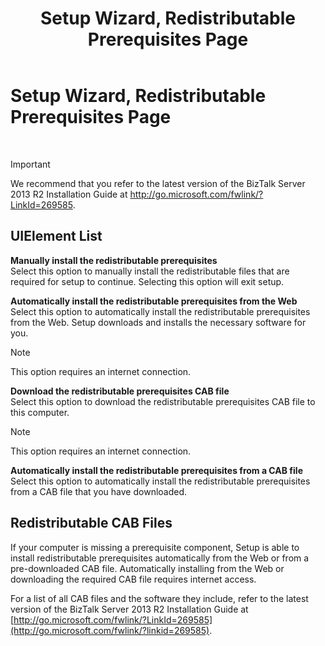 ﻿---
title: Setup Wizard, Redistributable Prerequisites Page
TOCTitle: Setup Wizard, Redistributable Prerequisites Page
ms:assetid: d6f31d9c-46eb-438d-9329-8f30e7ae8a99
ms:mtpsurl: https://msdn.microsoft.com/library/Aa578652(v=BTS.80)
ms:contentKeyID: 51531687
ms.date: 08/30/2017
mtps_version: v=BTS.80
---

# Setup Wizard, Redistributable Prerequisites Page

 


> [!IMPORTANT]
> <P>We recommend that you refer to the latest version of the BizTalk Server 2013 R2 Installation Guide at <A href="http://go.microsoft.com/fwlink/?linkid=269585">http://go.microsoft.com/fwlink/?LinkId=269585</A>.</P>



## UIElement List

**Manually install the redistributable prerequisites**  
Select this option to manually install the redistributable files that are required for setup to continue. Selecting this option will exit setup.

**Automatically install the redistributable prerequisites from the Web**  
Select this option to automatically install the redistributable prerequisites from the Web. Setup downloads and installs the necessary software for you.


> [!NOTE]
> <P>This option requires an internet connection.</P>



**Download the redistributable prerequisites CAB file**  
Select this option to download the redistributable prerequisites CAB file to this computer.


> [!NOTE]
> <P>This option requires an internet connection.</P>



**Automatically install the redistributable prerequisites from a CAB file**  
Select this option to automatically install the redistributable prerequisites from a CAB file that you have downloaded.

## Redistributable CAB Files

If your computer is missing a prerequisite component, Setup is able to install redistributable prerequisites automatically from the Web or from a pre-downloaded CAB file. Automatically installing from the Web or downloading the required CAB file requires internet access.

For a list of all CAB files and the software they include, refer to the latest version of the BizTalk Server 2013 R2 Installation Guide at [http://go.microsoft.com/fwlink/?LinkId=269585](http://go.microsoft.com/fwlink/?linkid=269585).

